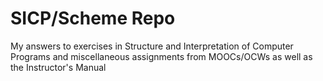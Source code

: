 # SICP/Scheme Repo
My answers to exercises in Structure and Interpretation of Computer Programs and miscellaneous assignments from MOOCs/OCWs as well as the Instructor's Manual

